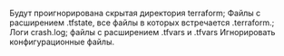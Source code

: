 Будут проигнорирована скрытая директория terraform; Файлы с расширением .tfstate, все файлы в которых встречается .terraform.; 
Логи crash.log; файлы c расширением .tfvars и .tfvars
Игнорировать конфигурационные файлы.
